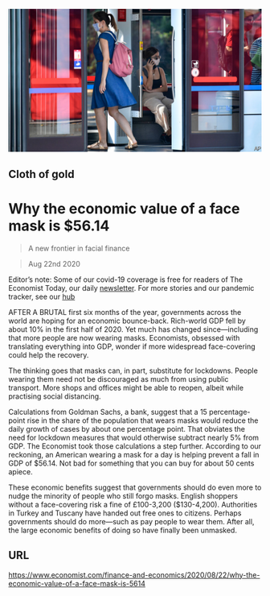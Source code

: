 ![](./images/20200822_FNP502.jpg)

## Cloth of gold

# Why the economic value of a face mask is $56.14

> A new frontier in facial finance

> Aug 22nd 2020

Editor’s note: Some of our covid-19 coverage is free for readers of The Economist Today, our daily [newsletter](https://www.economist.com/https://my.economist.com/user#newsletter). For more stories and our pandemic tracker, see our [hub](https://www.economist.com//news/2020/03/11/the-economists-coverage-of-the-coronavirus)

AFTER A BRUTAL first six months of the year, governments across the world are hoping for an economic bounce-back. Rich-world GDP fell by about 10% in the first half of 2020. Yet much has changed since—including that more people are now wearing masks. Economists, obsessed with translating everything into GDP, wonder if more widespread face-covering could help the recovery.

The thinking goes that masks can, in part, substitute for lockdowns. People wearing them need not be discouraged as much from using public transport. More shops and offices might be able to reopen, albeit while practising social distancing.

Calculations from Goldman Sachs, a bank, suggest that a 15 percentage-point rise in the share of the population that wears masks would reduce the daily growth of cases by about one percentage point. That obviates the need for lockdown measures that would otherwise subtract nearly 5% from GDP. The Economist took those calculations a step further. According to our reckoning, an American wearing a mask for a day is helping prevent a fall in GDP of $56.14. Not bad for something that you can buy for about 50 cents apiece.

These economic benefits suggest that governments should do even more to nudge the minority of people who still forgo masks. English shoppers without a face-covering risk a fine of £100-3,200 ($130-4,200). Authorities in Turkey and Tuscany have handed out free ones to citizens. Perhaps governments should do more—such as pay people to wear them. After all, the large economic benefits of doing so have finally been unmasked.

## URL

https://www.economist.com/finance-and-economics/2020/08/22/why-the-economic-value-of-a-face-mask-is-5614
